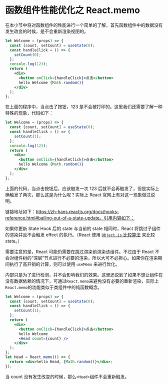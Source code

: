 # 函数组件性能优化之 React.memo

在本小节中将对函数组件的性能进行一个简单的了解，首先函数组件中的数据没有发生改变的时候，是不会重新渲染视图的。

```jsx
let Welcome = (props) => {
  const [count, setCount] = useState(0);
  const handleClick = () => {
    setCount(0);
  };
  console.log(123);
  return (
    <div>
      <button onClick={handleClick}>点击</button>
      hello Welcome {Math.random()}
    </div>
  );
};
```

在上面的程序中，当点击了按钮，123 是不会被打印的。这里我们还需要了解一种特殊的现象，代码如下：

```jsx
let Welcome = (props) => {
  const [count, setCount] = useState(0);
  const handleClick = () => {
    setCount(1);
  };
  console.log(123);
  return (
    <div>
      <button onClick={handleClick}>点击</button>
      hello Welcome {Math.random()}
    </div>
  );
};
```

上面的代码，当点击按钮后，应该触发一次 123 后就不会再触发了，但是实际上确触发了两次，那么这是为什么呢？实际上 React 官网上有对这一现象做过说明。

链接地址如下：https://zh-hans.reactjs.org/docs/hooks-reference.html#bailing-out-of-a-state-update。引用内容如下：

如果你更新 State Hook 后的 state 与当前的 state 相同时，React 将跳过子组件的渲染并且不会触发 effect 的执行。（React 使用 [`Object.is` 比较算法](https://developer.mozilla.org/en-US/docs/Web/JavaScript/Reference/Global_Objects/Object/is#Description) 来比较 state。）

需要注意的是，React 可能仍需要在跳过渲染前渲染该组件。不过由于 React 不会对组件树的“深层”节点进行不必要的渲染，所以大可不必担心。如果你在渲染期间执行了高开销的计算，则可以使用 `useMemo` 来进行优化。

内部只是为了进行检测，并不会影响我们的效果。这里还说到了如果不想让组件在没有数据依赖的情况下，可通过`React.memo`来避免没有必要的重新渲染，实际上`React.memo`的功能类似于类组件中的纯函数概念。

```jsx
let Welcome = (props) => {
  const [count, setCount] = useState(0);
  const handleClick = () => {
    setCount(1);
  };
  return (
    <div>
      <button onClick={handleClick}>点击</button>
      hello Welcome
      <Head count={count} />
    </div>
  );
};
let Head = React.memo(() => {
  return <div>hello Head, {Math.random()}</div>;
});
```

当 count 没有发生改变的时候，那么`<Head>`组件不会重新触发。
